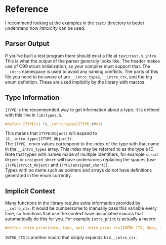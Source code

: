 # Reference
I recommend looking at the examples in the `test/` directory to better understand how *intro/city* can be used.    

## Parser Output
If you've built a test program there should exist a file at `test/test.h.intro`. This is what the output of the parser generally looks like. The header makes use of C99 struct initialization, so your compiler must support that. The `__intro` namespace is used to avoid any naming conflicts. The parts of this file you need to be aware of are `__intro_types`, `__intro_ctx`, and the big enum definition. These are used implicitly by the library with macros.

## Type Information
`ITYPE` is the recommended way to get information about a type. It is defined with this line in `lib/types.h`.
```C
#define ITYPE(x) (&__intro_types[ITYPE_##x])
```
This means that `ITYPE(Object)` will expand to `(&__intro_types[ITYPE_Object])`.    
The `ITYPE_` enum values correspond to the index of the type with that name in the `__intro_types` array. This index may be referred to as the type's ID.   
Note that types with names made of multiple identifiers, for example `struct Object` or `unsigned short` will have underscores replacing the spaces (use `ITYPE(struct_Object)` and `ITYPE(unsigned_short)`).   
Types with no name such as pointers and arrays do not have definitions generated in the enum currently.   

## Implicit Context
Many functions in the library require extra information provided by `__intro_ctx`. It would be cumbersome to manually pass this variable every time, so functions that use the context have associated macros that automatically do this for you. For example `intro_print` is actually a macro:
```C
#define intro_print(data, type, opt) intro_print_ctx(INTRO_CTX, data, type, opt)
```
`INTRO_CTX` is another macro that simply expands to `&__intro_ctx`.
